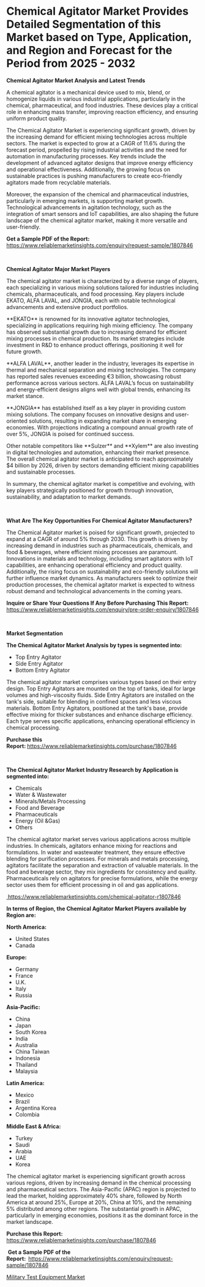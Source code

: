 <p><h1>Chemical Agitator Market Provides Detailed Segmentation of this Market based on Type, Application, and Region and Forecast for the Period from 2025 - 2032</h1></p><p><strong>Chemical Agitator Market Analysis and Latest Trends</strong></p>
<p><p>A chemical agitator is a mechanical device used to mix, blend, or homogenize liquids in various industrial applications, particularly in the chemical, pharmaceutical, and food industries. These devices play a critical role in enhancing mass transfer, improving reaction efficiency, and ensuring uniform product quality.</p><p>The Chemical Agitator Market is experiencing significant growth, driven by the increasing demand for efficient mixing technologies across multiple sectors. The market is expected to grow at a CAGR of 11.6% during the forecast period, propelled by rising industrial activities and the need for automation in manufacturing processes. Key trends include the development of advanced agitator designs that improve energy efficiency and operational effectiveness. Additionally, the growing focus on sustainable practices is pushing manufacturers to create eco-friendly agitators made from recyclable materials.</p><p>Moreover, the expansion of the chemical and pharmaceutical industries, particularly in emerging markets, is supporting market growth. Technological advancements in agitation technology, such as the integration of smart sensors and IoT capabilities, are also shaping the future landscape of the chemical agitator market, making it more versatile and user-friendly.</p></p>
<p><strong>Get a Sample PDF of the Report:&nbsp;</strong> <a href="https://www.reliablemarketinsights.com/enquiry/request-sample/1807846?utm_campaign=1558&utm_medium=2&utm_source=Github&utm_content=ia&utm_term=10042025&utm_id=chemical-agitator">https://www.reliablemarketinsights.com/enquiry/request-sample/1807846</a></p>
<p>&nbsp;</p>
<p><strong>Chemical Agitator Major Market Players</strong></p>
<p><p>The chemical agitator market is characterized by a diverse range of players, each specializing in various mixing solutions tailored for industries including chemicals, pharmaceuticals, and food processing. Key players include EKATO, ALFA LAVAL, and JONGIA, each with notable technological advancements and extensive product portfolios.</p><p>**EKATO** is renowned for its innovative agitator technologies, specializing in applications requiring high mixing efficiency. The company has observed substantial growth due to increasing demand for efficient mixing processes in chemical production. Its market strategies include investment in R&D to enhance product offerings, positioning it well for future growth.</p><p>**ALFA LAVAL**, another leader in the industry, leverages its expertise in thermal and mechanical separation and mixing technologies. The company has reported sales revenues exceeding €3 billion, showcasing robust performance across various sectors. ALFA LAVAL’s focus on sustainability and energy-efficient designs aligns well with global trends, enhancing its market stance.</p><p>**JONGIA** has established itself as a key player in providing custom mixing solutions. The company focuses on innovative designs and user-oriented solutions, resulting in expanding market share in emerging economies. With projections indicating a compound annual growth rate of over 5%, JONGIA is poised for continued success.</p><p>Other notable competitors like **Sulzer** and **Xylem** are also investing in digital technologies and automation, enhancing their market presence. The overall chemical agitator market is anticipated to reach approximately $4 billion by 2026, driven by sectors demanding efficient mixing capabilities and sustainable processes.</p><p>In summary, the chemical agitator market is competitive and evolving, with key players strategically positioned for growth through innovation, sustainability, and adaptation to market demands.</p></p>
<p>&nbsp;</p>
<p><strong>What Are The Key Opportunities For Chemical Agitator Manufacturers?</strong></p>
<p><p>The Chemical Agitator market is poised for significant growth, projected to expand at a CAGR of around 5% through 2030. This growth is driven by increasing demand in industries such as pharmaceuticals, chemicals, and food & beverages, where efficient mixing processes are paramount. Innovations in materials and technology, including smart agitators with IoT capabilities, are enhancing operational efficiency and product quality. Additionally, the rising focus on sustainability and eco-friendly solutions will further influence market dynamics. As manufacturers seek to optimize their production processes, the chemical agitator market is expected to witness robust demand and technological advancements in the coming years.</p></p>
<p><strong>Inquire or Share Your Questions If Any Before Purchasing This Report:</strong> <a href="https://www.reliablemarketinsights.com/enquiry/pre-order-enquiry/1807846?utm_campaign=1558&utm_medium=2&utm_source=Github&utm_content=ia&utm_term=10042025&utm_id=chemical-agitator">https://www.reliablemarketinsights.com/enquiry/pre-order-enquiry/1807846</a></p>
<p>&nbsp;</p>
<p><strong>Market Segmentation</strong></p>
<p><strong>The Chemical Agitator Market Analysis by types is segmented into:</strong></p>
<p><ul><li>Top Entry Agitator</li><li>Side Entry Agitator</li><li>Bottom Entry Agitator</li></ul></p>
<p><p>The chemical agitator market comprises various types based on their entry design. Top Entry Agitators are mounted on the top of tanks, ideal for large volumes and high-viscosity fluids. Side Entry Agitators are installed on the tank's side, suitable for blending in confined spaces and less viscous materials. Bottom Entry Agitators, positioned at the tank's base, provide effective mixing for thicker substances and enhance discharge efficiency. Each type serves specific applications, enhancing operational efficiency in chemical processing.</p></p>
<p><strong>Purchase this Report:&nbsp;</strong><a href="https://www.reliablemarketinsights.com/purchase/1807846?utm_campaign=1558&utm_medium=2&utm_source=Github&utm_content=ia&utm_term=10042025&utm_id=chemical-agitator">https://www.reliablemarketinsights.com/purchase/1807846</a></p>
<p>&nbsp;</p>
<p><strong>The Chemical Agitator Market Industry Research by Application is segmented into:</strong></p>
<p><ul><li>Chemicals</li><li>Water & Wastewater</li><li>Minerals/Metals Processing</li><li>Food and Beverage</li><li>Pharmaceuticals</li><li>Energy (Oil &Gas)</li><li>Others</li></ul></p>
<p><p>The chemical agitator market serves various applications across multiple industries. In chemicals, agitators enhance mixing for reactions and formulations. In water and wastewater treatment, they ensure effective blending for purification processes. For minerals and metals processing, agitators facilitate the separation and extraction of valuable materials. In the food and beverage sector, they mix ingredients for consistency and quality. Pharmaceuticals rely on agitators for precise formulations, while the energy sector uses them for efficient processing in oil and gas applications.</p></p>
<p><a href="https://www.reliablemarketinsights.com/chemical-agitator-r1807846?utm_campaign=1558&utm_medium=2&utm_source=Github&utm_content=ia&utm_term=10042025&utm_id=chemical-agitator">&nbsp;https://www.reliablemarketinsights.com/chemical-agitator-r1807846</a></p>
<p><strong>In terms of Region, the Chemical Agitator Market Players available by Region are:</strong></p>
<p>
    <p> <strong> North America: </strong>
        <ul>
            <li>United States</li>
            <li>Canada</li>
        </ul>
        </p> 
    <p> <strong> Europe: </strong>
        <ul>
            <li>Germany</li>
            <li>France</li>
            <li>U.K.</li>
            <li>Italy</li>
            <li>Russia</li>
        </ul>
        </p> 
    <p> <strong> Asia-Pacific: </strong>
        <ul>
            <li>China</li>
            <li>Japan</li>
            <li>South Korea</li>
            <li>India</li>
            <li>Australia</li>
            <li>China Taiwan</li>
            <li>Indonesia</li>
            <li>Thailand</li>
            <li>Malaysia</li>
        </ul>
        </p> 
    <p> <strong> Latin America: </strong>
        <ul>
            <li>Mexico</li>
            <li>Brazil</li>
            <li>Argentina Korea</li>
            <li>Colombia</li>
        </ul>
        </p> 
    <p> <strong> Middle East & Africa: </strong>
        <ul>
            <li>Turkey</li>
            <li>Saudi</li>
            <li>Arabia</li>
            <li>UAE</li>
            <li>Korea</li>
        </ul>
    </p>
    </p>
<p><p>The chemical agitator market is experiencing significant growth across various regions, driven by increasing demand in the chemical processing and pharmaceutical sectors. The Asia-Pacific (APAC) region is projected to lead the market, holding approximately 40% share, followed by North America at around 25%, Europe at 20%, China at 10%, and the remaining 5% distributed among other regions. The substantial growth in APAC, particularly in emerging economies, positions it as the dominant force in the market landscape.</p></p>
<p><strong>Purchase this Report: </strong><a href="https://www.reliablemarketinsights.com/purchase/1807846?utm_campaign=1558&utm_medium=2&utm_source=Github&utm_content=ia&utm_term=10042025&utm_id=chemical-agitator">https://www.reliablemarketinsights.com/purchase/1807846</a></p>
<p>&nbsp;<strong>Get a Sample PDF of the Report:&nbsp;&nbsp;</strong><a href="https://www.reliablemarketinsights.com/enquiry/request-sample/1807846?utm_campaign=1558&utm_medium=2&utm_source=Github&utm_content=ia&utm_term=10042025&utm_id=chemical-agitator">https://www.reliablemarketinsights.com/enquiry/request-sample/1807846</a></p>
<p><strong></strong></p>
<p><p><a href="https://github.com/wynonachirei9/Market-Research-Report-List-1/blob/main/military-test-equipment-market.md?utm_campaign=1558&utm_medium=2&utm_source=Github&utm_content=ia&utm_term=10042025&utm_id=chemical-agitator">Military Test Equipment Market</a></p></p>
